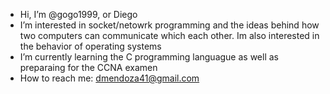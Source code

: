 - Hi, I’m @gogo1999, or Diego
- I’m interested in socket/netowrk programming and the ideas behind how two computers can communicate which each other. Im also interested in the behavior of operating systems
- I’m currently learning the C programming languague as well as preparaing for the CCNA examen
- How to reach me: dmendoza41@gmail.com

<!---
gogo1999/gogo1999 is a ✨ special ✨ repository because its `README.md` (this file) appears on your GitHub profile.
You can click the Preview link to take a look at your changes.
--->
